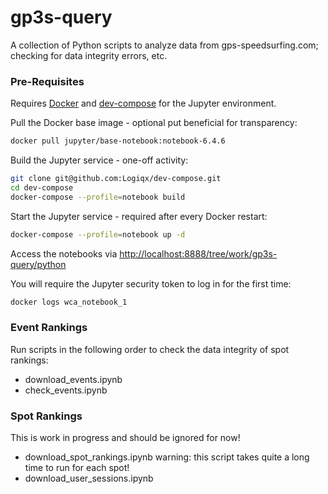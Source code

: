 # gp3s-query

A collection of Python scripts to analyze data from gps-speedsurfing.com; checking for data integrity errors, etc.



### Pre-Requisites

Requires [Docker](https://www.docker.com/) and [dev-compose](https://github.com/Logiqx/dev-compose) for the Jupyter environment.

Pull the Docker base image - optional put beneficial for transparency:

```sh
docker pull jupyter/base-notebook:notebook-6.4.6
```

Build the Jupyter service - one-off activity:

```sh
git clone git@github.com:Logiqx/dev-compose.git
cd dev-compose
docker-compose --profile=notebook build
```

Start the Jupyter service - required after every Docker restart:

```sh
docker-compose --profile=notebook up -d
```

Access the notebooks via [http://localhost:8888/tree/work/gp3s-query/python](http://localhost:8888/tree/work/gp3s-query/python)

You will require the Jupyter security token to log in for the first time:

```sh
docker logs wca_notebook_1
```



### Event Rankings

Run scripts in the following order to check the data integrity of spot rankings:

- download_events.ipynb
- check_events.ipynb



### Spot Rankings

This is work in progress and should be ignored for now!

- download_spot_rankings.ipynb           warning: this script takes quite a long time to run for each spot!
- download_user_sessions.ipynb
